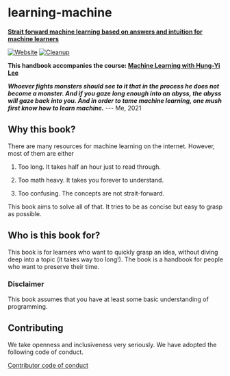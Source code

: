 # learning-machine

**[Strait forward machine learning based on answers and intuition for machine learners](https://rentruewang.github.io/learning-machine)**

[![Website](https://github.com/rentruewang/learning-machine/actions/workflows/github-pages.yaml/badge.svg)](https://github.com/rentruewang/learning-machine/actions/workflows/github-pages.yaml)
[![Cleanup](https://github.com/rentruewang/learning-machine/actions/workflows/cleanup.yaml/badge.svg)](https://github.com/rentruewang/learning-machine/actions/workflows/cleanup.yaml)

**This handbook accompanies the course: [Machine Learning with Hung-Yi Lee](https://speech.ee.ntu.edu.tw/~hylee/ml/2021-spring.html)**

_**Whoever fights monsters should see to it that in the process he does not become a monster. And if you gaze long enough into an abyss, the abyss will gaze back into you. And in order to tame machine learning, one mush first know how to learn machine.**_
--- Me, 2021

## Why this book?

There are many resources for machine learning on the internet. However, most of them are either

1. Too long. It takes half an hour just to read through.

2. Too math heavy. It takes you forever to understand.

3. Too confusing. The concepts are not strait-forward.

This book aims to solve all of that. It tries to be as concise but easy to grasp as possible.

## Who is this book for?

This book is for learners who want to quickly grasp an idea, without diving deep into a topic (it takes way too long!). The book is a handbook for people who want to preserve their time.

### Disclaimer

This book assumes that you have at least some basic understanding of programming.

## Contributing

We take openness and inclusiveness very seriously. We have adopted the following code of conduct.

[Contributor code of conduct](CODE_OF_CONDUCT.md)
